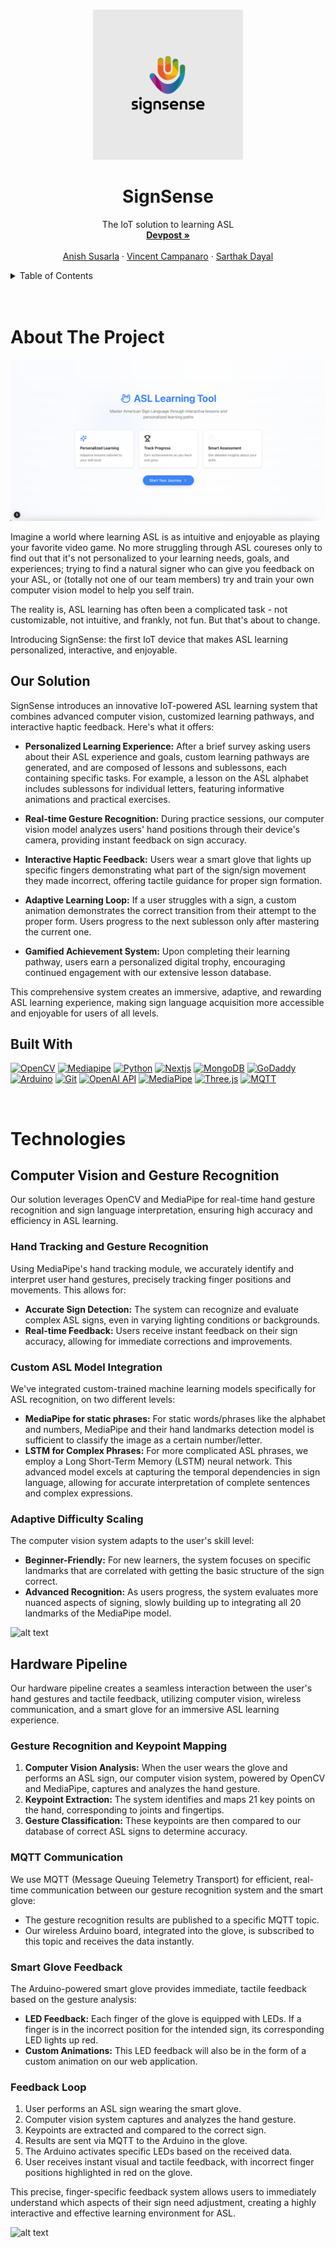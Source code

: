 
<a name="readme-top"></a>
<!-- PROJECT LOGO -->
<br />
<div align="center">
    <img src="images/signsense.png" alt="Logo" height="240">

  <h1 align="center">SignSense</h1>

  <p align="center">
    The IoT solution to learning ASL
    <br />
    <a href="https://devpost.com/software/sign-sense"><strong>Devpost »</strong></a>
    <br />
    <br />
    <a href="https://www.linkedin.com/in/anishsusarla/">Anish Susarla</a>
    ·
    <a href="https://www.linkedin.com/in/vincentcampanaro/">Vincent Campanaro</a>
    ·
    <a href="https://www.linkedin.com/in/sarthakdayal/">Sarthak Dayal</a>
  </p>
</div>



<!-- TABLE OF CONTENTS -->
<details>
  <summary>Table of Contents</summary>
  <ol>
    <li>
      <a href="#about-the-project">About The Project</a>
      <ul>
        <li><a href="#built-with">Built With</a></li>
      </ul>
    </li>
    <li>
      <a href="#technologies">Core Technologies</a>
      <ul>
        <li><a href="#roboflow">Mediapipe</a></li>
        <li><a href="#streamlit">Three.js</a></li>
        <li><a href="#matlab">Arduino</a></li>
        <li><a href="#optimizations">Next.js</a></li>
      </ul>
    </li>
    <li><a href="#acknowledgments">Acknowledgments</a></li>
  </ol>
</details>
<br><br>



<!-- ABOUT THE PROJECT -->
# About The Project

![alt text](images/dashboard.png)

Imagine a world where learning ASL is as intuitive and enjoyable as playing your favorite video game. No more struggling through ASL coureses only to find out that it's not personalized to your learning needs, goals, and experiences; trying to find a natural signer who can give you feedback on your ASL, or (totally not one of our team members) try and train your own computer vision model to help you self train.

The reality is, ASL learning has often been a complicated task - not customizable, not intuitive, and frankly, not fun. But that's about to change.

Introducing SignSense: the first IoT device that makes ASL learning personalized, interactive, and enjoyable.

## Our Solution

SignSense introduces an innovative IoT-powered ASL learning system that combines advanced computer vision, customized learning pathways, and interactive haptic feedback. Here's what it offers:

- **Personalized Learning Experience:** After a brief survey asking users about their ASL experience and goals, custom learning pathways are generated, and are composed of lessons and sublessons, each containing specific tasks. For example, a lesson on the ASL alphabet includes sublessons for individual letters, featuring informative animations and practical exercises.

- **Real-time Gesture Recognition:** During practice sessions, our computer vision model analyzes users' hand positions through their device's camera, providing instant feedback on sign accuracy.

- **Interactive Haptic Feedback:** Users wear a smart glove that lights up specific fingers demonstrating what part of the sign/sign movement they made incorrect, offering tactile guidance for proper sign formation.

- **Adaptive Learning Loop:** If a user struggles with a sign, a custom animation demonstrates the correct transition from their attempt to the proper form. Users progress to the next sublesson only after mastering the current one.

- **Gamified Achievement System:** Upon completing their learning pathway, users earn a personalized digital trophy, encouraging continued engagement with our extensive lesson database.

This comprehensive system creates an immersive, adaptive, and rewarding ASL learning experience, making sign language acquisition more accessible and enjoyable for users of all levels.


## Built With

[![OpenCV][OpenCV]][OpenCV-url]
[![Mediapipe][Mediapipe]][Mediapipe-url]
[![Python][Python]][Python-url]
[![Nextjs][Nextjs]][Nextjs-url]
[![MongoDB][MongoDB]][MongoDB-url]
[![GoDaddy][GoDaddy]][GoDaddy-url]
[![Arduino][Arduino]][Arduino-url]
[![Git][Git]][Git-url]
[![OpenAI API][OpenAI API]][OpenAI-url]
[![MediaPipe][MediaPipe]][MediaPipe-url]
[![Three.js][Three.js]][Three.js-url]
[![MQTT][MQTT]][MQTT-url]

<br>

# Technologies

## Computer Vision and Gesture Recognition

Our solution leverages OpenCV and MediaPipe for real-time hand gesture recognition and sign language interpretation, ensuring high accuracy and efficiency in ASL learning.

### Hand Tracking and Gesture Recognition

Using MediaPipe's hand tracking module, we accurately identify and interpret user hand gestures, precisely tracking finger positions and movements. This allows for:

- **Accurate Sign Detection:** The system can recognize and evaluate complex ASL signs, even in varying lighting conditions or backgrounds.
- **Real-time Feedback:** Users receive instant feedback on their sign accuracy, allowing for immediate corrections and improvements.

### Custom ASL Model Integration

We've integrated custom-trained machine learning models specifically for ASL recognition, on two different levels:

- **MediaPipe for static phrases:** For static words/phrases like the alphabet and numbers, MediaPipe and their hand landmarks detection model is sufficient to classify the image as a certain number/letter.
- **LSTM for Complex Phrases:** For more complicated ASL phrases, we employ a Long Short-Term Memory (LSTM) neural network. This advanced model excels at capturing the temporal dependencies in sign language, allowing for accurate interpretation of complete sentences and complex expressions.

### Adaptive Difficulty Scaling

The computer vision system adapts to the user's skill level:

- **Beginner-Friendly:** For new learners, the system focuses on specific landmarks that are correlated with getting the basic structure of the sign correct.
- **Advanced Recognition:** As users progress, the system evaluates more nuanced aspects of signing, slowly building up to integrating all 20 landmarks of the MediaPipe model.


![alt text](tbd.jpg)

## Hardware Pipeline

Our hardware pipeline creates a seamless interaction between the user's hand gestures and tactile feedback, utilizing computer vision, wireless communication, and a smart glove for an immersive ASL learning experience.

### Gesture Recognition and Keypoint Mapping

1. **Computer Vision Analysis:** When the user wears the glove and performs an ASL sign, our computer vision system, powered by OpenCV and MediaPipe, captures and analyzes the hand gesture.
2. **Keypoint Extraction:** The system identifies and maps 21 key points on the hand, corresponding to joints and fingertips.
3. **Gesture Classification:** These keypoints are then compared to our database of correct ASL signs to determine accuracy.

### MQTT Communication

We use MQTT (Message Queuing Telemetry Transport) for efficient, real-time communication between our gesture recognition system and the smart glove:

- The gesture recognition results are published to a specific MQTT topic.
- Our wireless Arduino board, integrated into the glove, is subscribed to this topic and receives the data instantly.

### Smart Glove Feedback

The Arduino-powered smart glove provides immediate, tactile feedback based on the gesture analysis:

- **LED Feedback:** Each finger of the glove is equipped with LEDs. If a finger is in the incorrect position for the intended sign, its corresponding LED lights up red.
- **Custom Animations:** This LED feedback will also be in the form of a custom animation on our web application.

### Feedback Loop

1. User performs an ASL sign wearing the smart glove.
2. Computer vision system captures and analyzes the hand gesture.
3. Keypoints are extracted and compared to the correct sign.
4. Results are sent via MQTT to the Arduino in the glove.
5. The Arduino activates specific LEDs based on the received data.
6. User receives instant visual and tactile feedback, with incorrect finger positions highlighted in red on the glove.

This precise, finger-specific feedback system allows users to immediately understand which aspects of their sign need adjustment, creating a highly interactive and effective learning environment for ASL.


![alt text](tbd-1.png)

<!-- MARKDOWN LINKS & IMAGES -->
<!-- https://www.markdownguide.org/basic-syntax/#reference-style-links -->
[OpenCV]: https://img.shields.io/badge/opencv-5C3EE8?style=for-the-badge&logo=opencv&logoColor=white
[OpenCV-url]: https://opencv.org/
[Mediapipe]: https://img.shields.io/badge/mediapipe-0097A7?style=for-the-badge&logo=mediapipe&logoColor=white
[Mediapipe-url]: https://github.com/google-ai-edge/mediapipe
[Python]: https://img.shields.io/badge/Python-3776AB?style=for-the-badge&logo=python&logoColor=white
[Python-url]: https://www.python.org/
[Nextjs]: https://img.shields.io/badge/Nextjs-000000?style=for-the-badge&logo=Next.js&logoColor=white
[Nextjs-url]: https://nextjs.org/
[MongoDB]: https://img.shields.io/badge/MongoDB-47A248?style=for-the-badge&logo=MongoDB&logoColor=white
[MongoDB-url]: https://www.mongodb.com/
[GoDaddy]: https://img.shields.io/badge/GoDaddy-1BDBDB?style=for-the-badge&logo=GoDaddy&logoColor=white
[GoDaddy-url]: https://www.godaddy.com/
[Arduino]: https://img.shields.io/badge/Arduino-00979D?style=for-the-badge&logo=arduino&logoColor=white
[Arduino-url]: https://www.arduino.cc/
[Git]: https://img.shields.io/badge/Git-%23F05032.svg?style=for-the-badge&logo=git&logoColor=white
[Git-url]: https://www.github.com/
[OpenAI API]: https://img.shields.io/badge/OpenAI-412991?style=for-the-badge&logo=openai&logoColor=white
[OpenAI-url]: https://www.openai.com/
[Three.js]: https://img.shields.io/badge/Three.js-000000?style=for-the-badge&logo=three.js&logoColor=white
[Three.js-url]: https://threejs.org/
[MQTT]: https://img.shields.io/badge/MQTT-660066?style=for-the-badge&logo=mqtt&logoColor=white
[MQTT-url]: https://mqtt.org/